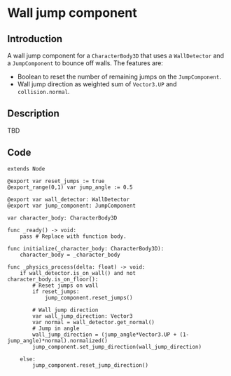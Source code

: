 # Wall jump component

## Introduction

A wall jump component for a `CharacterBody3D` that uses a `WallDetector` and a `JumpComponent` to bounce off walls. The features are:

- Boolean to reset the number of remaining jumps on the `JumpComponent`.
- Wall jump direction as weighted sum of `Vector3.UP` and `collision.normal`.

## Description

TBD

## Code

```
extends Node

@export var reset_jumps := true
@export_range(0,1) var jump_angle := 0.5

@export var wall_detector: WallDetector
@export var jump_component: JumpComponent

var character_body: CharacterBody3D

func _ready() -> void:
	pass # Replace with function body.

func initialize(_character_body: CharacterBody3D):
	character_body = _character_body

func _physics_process(delta: float) -> void:
	if wall_detector.is_on_wall() and not character_body.is_on_floor():
		# Reset jumps on wall
		if reset_jumps: 
			jump_component.reset_jumps()

		# Wall jump direction
		var wall_jump_direction: Vector3
		var normal = wall_detector.get_normal()
		# Jump in angle
		wall_jump_direction = (jump_angle*Vector3.UP + (1-jump_angle)*normal).normalized()
		jump_component.set_jump_direction(wall_jump_direction)
		
	else:
		jump_component.reset_jump_direction()

```